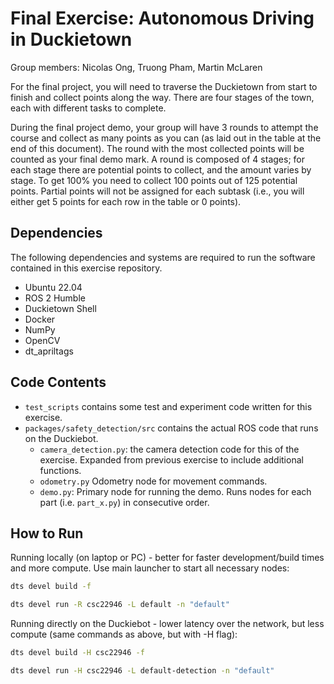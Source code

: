 # Final Exercise: Autonomous Driving in Duckietown

Group members:  Nicolas Ong, Truong Pham, Martin McLaren

For the final project, you will need to traverse the Duckietown from start to finish and collect points along the way. There are four stages of the town, each with different tasks to complete.

During the final project demo, your group will have 3 rounds to attempt the course and collect as many points as you can (as laid out in the table at the end of this document). The round with the most collected points will be counted as your final demo mark. A round is composed of 4 stages; for each stage there are potential points to collect, and the amount varies by stage. To get 100% you need to collect 100 points out of 125 potential points. Partial points will not be assigned for each subtask (i.e., you will either get 5 points for each row in the table or 0 points).

## Dependencies
The following dependencies and systems are required to run the software contained in this exercise repository.

- Ubuntu 22.04
- ROS 2 Humble
- Duckietown Shell
- Docker
- NumPy
- OpenCV
- dt_apriltags

## Code Contents

- `test_scripts` contains some test and experiment code written for this exercise.
- `packages/safety_detection/src` contains the actual ROS code that runs on the Duckiebot.
  - `camera_detection.py`: the camera detection code for this of the exercise. Expanded from previous exercise to include additional functions.
  - `odometry.py` Odometry node for movement commands.
  - `demo.py`: Primary node for running the demo. Runs nodes for each part (i.e. `part_x.py`) in consecutive order. 

## How to Run

Running locally (on laptop or PC) - better for faster development/build times and more compute. Use main launcher to start all necessary nodes:
```sh
dts devel build -f

dts devel run -R csc22946 -L default -n "default"
```

Running directly on the Duckiebot - lower latency over the network, but less compute (same
commands as above, but with -H flag):
```sh
dts devel build -H csc22946 -f

dts devel run -H csc22946 -L default-detection -n "default"
```